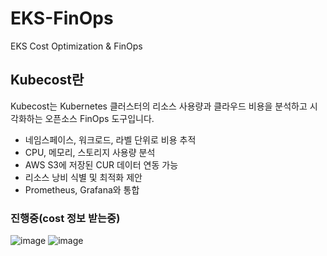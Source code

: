 # EKS-FinOps
EKS Cost Optimization &amp; FinOps

## Kubecost란
Kubecost는 Kubernetes 클러스터의 리소스 사용량과 클라우드 비용을 분석하고 시각화하는 오픈소스 FinOps 도구입니다.

- 네임스페이스, 워크로드, 라벨 단위로 비용 추적
- CPU, 메모리, 스토리지 사용량 분석
- AWS S3에 저장된 CUR 데이터 연동 가능
- 리소스 낭비 식별 및 최적화 제안
- Prometheus, Grafana와 통합

### 진행중(cost 정보 받는중)

![image](https://github.com/user-attachments/assets/908e55a1-e314-4a0d-9106-b85aa86807a0)
![image](https://github.com/user-attachments/assets/8ac27ca8-7524-43dc-ab3d-521b3d6f77dc)
